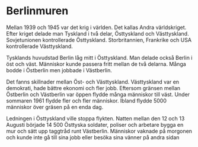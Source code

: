 # Berlinmuren

Mellan 1939 och 1945 var det krig i världen. Det kallas Andra världskriget. Efter kriget delade man Tyskland i två delar, Östtyskland och Västtyskland. Sovjetunionen kontrollerade  Östtyskland. Storbritannien, Frankrike och USA kontrollerade Västtyskland.

Tysklands huvudstad Berlin låg mitt i Östtyskland. Man delade också Berlin i öst och väst. Människor kunde passera fritt mellan de två delarna. Många bodde i Östberlin men jobbade i Västberlin.

Det fanns skillnader mellan Öst- och Västtyskland. Västtyskland var en demokrati, hade bättre ekonomi och fler jobb. Eftersom gränsen mellan Östberlin och Västberlin var öppen flydde många människor till väst. Under sommaren 1961 flydde fler och fler människor. Ibland flydde 5000 människor över gräsen på en enda dag.

Ledningen i Östtyskland ville stoppa flykten. Natten mellan den 12 och 13 Augusti började 14 500 Östtyska soldater, poliser och arbetare bygga en mur och sätt upp taggtråd runt Västberlin. Människor vaknade på morgonen och kunde inte gå till sina jobb eller besöka sina vänner på andra sidan 
<!--stackedit_data:
eyJoaXN0b3J5IjpbLTIwMjQzMzc5NzYsMTMxNTI1MzY3N119
-->